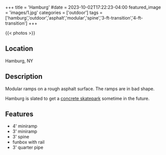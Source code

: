+++
title = 'Hamburg'
#date = 2023-10-02T17:22:23-04:00
featured_image = 'images/1.jpg'
categories = ['outdoor']
tags = ['hamburg','outdoor','asphalt','modular','spine','3-ft-transition','4-ft-transition']
+++

{{< photos >}}

## Location

Hamburg, NY

## Description

Modular ramps on a rough asphalt surface. The ramps are in bad shape.

Hamburg is slated to get a [concrete skatepark](https://www.facebook.com/people/Hamburg-Skatepark-Project/100076552125426/) sometime in the future.

## Features

- 4' miniramp
- 3' miniramp
- 3' spine
- funbox with rail
- 3' quarter pipe


